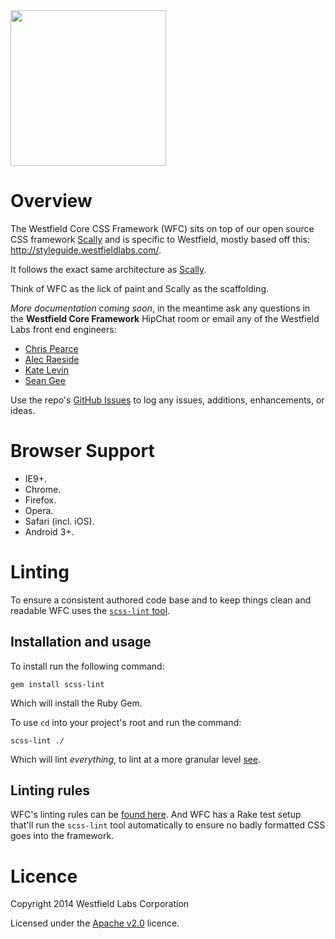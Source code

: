 <img src="https://dl.dropboxusercontent.com/s/1d8v65acdof1q1h/logo-westfield.svg" width="249">

# Overview

The Westfield Core CSS Framework (WFC) sits on top of our open source CSS framework [Scally](https://github.com/westfieldlabs/scally) and is specific to Westfield, mostly based off this: <http://styleguide.westfieldlabs.com/>.

It follows the exact same architecture as [Scally](https://github.com/westfieldlabs/scally).

Think of WFC as the lick of paint and Scally as the scaffolding.

*More documentation coming soon*, in the meantime ask any questions in the **Westfield Core Framework** HipChat room or email any of the Westfield Labs front end engineers:

- [Chris Pearce](mailto:cpearce@westfield.com)
- [Alec Raeside](mailto:araeside@westfield.com)
- [Kate Levin](mailto:klevin@westfield.com)
- [Sean Gee](mailto:sgee@westfield.com)

Use the repo's [GitHub Issues](https://github.com/westfield/westfield_core/issues) to log any issues, additions, enhancements, or ideas.




# Browser Support

- IE9+.
- Chrome.
- Firefox.
- Opera.
- Safari (incl. iOS).
- Android 3+.




# Linting

To ensure a consistent authored code base and to keep things clean and readable WFC uses the [`scss-lint` tool](https://github.com/causes/scss-lint).

## Installation and usage

To install run the following command:

    gem install scss-lint

Which will install the Ruby Gem.

To use `cd` into your project's root and run the command:

    scss-lint ./

Which will lint *everything*, to lint at a more granular level [see](https://github.com/causes/scss-lint#usage).

## Linting rules

WFC's linting rules can be [found here](.scss-lint.yml). And WFC has a Rake test setup that'll run the `scss-lint` tool automatically to ensure no badly formatted CSS goes into the framework.

# Licence

Copyright 2014 Westfield Labs Corporation

Licensed under the [Apache v2.0](http://www.apache.org/licenses/LICENSE-2.0.html) licence.
